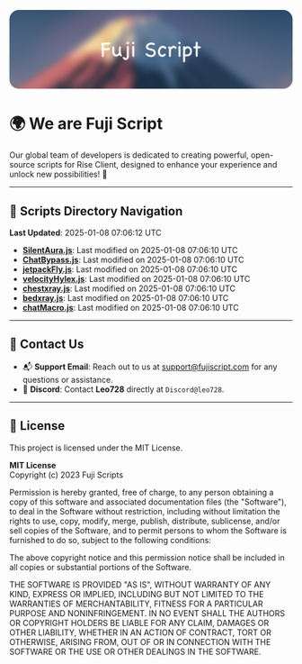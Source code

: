![Banner](.github/b.webp)

# 🌍 **We are Fuji Script**

Our global team of developers is dedicated to creating powerful, open-source scripts for Rise Client, designed to enhance your experience and unlock new possibilities! 🌟

---
<!-- SCRIPTS_NAVIGATION_START -->
## 📂 **Scripts Directory Navigation**

**Last Updated**: 2025-01-08 07:06:12 UTC

- **[SilentAura.js](scripts/SilentAura.js)**: Last modified on 2025-01-08 07:06:10 UTC
- **[ChatBypass.js](scripts/ChatBypass.js)**: Last modified on 2025-01-08 07:06:10 UTC
- **[jetpackFly.js](scripts/jetpackFly.js)**: Last modified on 2025-01-08 07:06:10 UTC
- **[velocityHylex.js](scripts/velocityHylex.js)**: Last modified on 2025-01-08 07:06:10 UTC
- **[chestxray.js](scripts/chestxray.js)**: Last modified on 2025-01-08 07:06:10 UTC
- **[bedxray.js](scripts/bedxray.js)**: Last modified on 2025-01-08 07:06:10 UTC
- **[chatMacro.js](scripts/chatMacro.js)**: Last modified on 2025-01-08 07:06:10 UTC

<!-- SCRIPTS_NAVIGATION_END -->

---

## 💬 **Contact Us**  
- 📬 **Support Email**: Reach out to us at [support@fujiscript.com](mailto:support@fujiscript.com) for any questions or assistance.  
- 💬 **Discord**: Contact **Leo728** directly at `Discord@leo728`.

---

## 📜 **License**

This project is licensed under the MIT License.  

**MIT License**  
Copyright (c) 2023 Fuji Scripts  

Permission is hereby granted, free of charge, to any person obtaining a copy of this software and associated documentation files (the "Software"), to deal in the Software without restriction, including without limitation the rights to use, copy, modify, merge, publish, distribute, sublicense, and/or sell copies of the Software, and to permit persons to whom the Software is furnished to do so, subject to the following conditions:  

The above copyright notice and this permission notice shall be included in all copies or substantial portions of the Software.  

THE SOFTWARE IS PROVIDED "AS IS", WITHOUT WARRANTY OF ANY KIND, EXPRESS OR IMPLIED, INCLUDING BUT NOT LIMITED TO THE WARRANTIES OF MERCHANTABILITY, FITNESS FOR A PARTICULAR PURPOSE AND NONINFRINGEMENT. IN NO EVENT SHALL THE AUTHORS OR COPYRIGHT HOLDERS BE LIABLE FOR ANY CLAIM, DAMAGES OR OTHER LIABILITY, WHETHER IN AN ACTION OF CONTRACT, TORT OR OTHERWISE, ARISING FROM, OUT OF OR IN CONNECTION WITH THE SOFTWARE OR THE USE OR OTHER DEALINGS IN THE SOFTWARE.  
